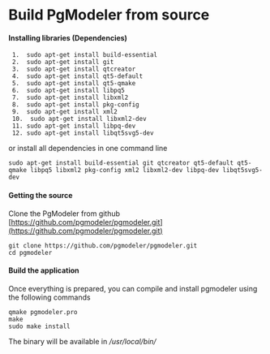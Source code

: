 # Build PgModeler from source

#### Installing libraries (Dependencies)

```
 1.  sudo apt-get install build-essential
 2.  sudo apt-get install git
 3.  sudo apt-get install qtcreator
 4.  sudo apt-get install qt5-default 
 5.  sudo apt-get install qt5-qmake
 6.  sudo apt-get install libpq5
 7.  sudo apt-get install libxml2
 8.  sudo apt-get install pkg-config
 9.  sudo apt-get install xml2
 10.  sudo apt-get install libxml2-dev
 11. sudo apt-get install libpq-dev
 12. sudo apt-get install libqt5svg5-dev
```

or install all dependencies in one command line

```
sudo apt-get install build-essential git qtcreator qt5-default qt5-qmake libpq5 libxml2 pkg-config xml2 libxml2-dev libpq-dev libqt5svg5-dev
```

#### Getting the source

Clone the PgModeler from github [https://github.com/pgmodeler/pgmodeler.git](https://github.com/pgmodeler/pgmodeler.git)

```
git clone https://github.com/pgmodeler/pgmodeler.git
cd pgmodeler
```


#### Build the application

Once everything is prepared, you can compile and install pgmodeler using the following commands

```
qmake pgmodeler.pro
make
sudo make install
```

The binary will be available in */usr/local/bin/*
